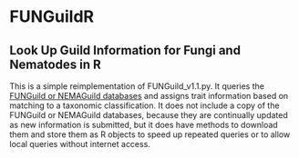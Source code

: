# FUNGuildR
## Look Up Guild Information for Fungi and Nematodes in R

This is a simple reimplementation of FUNGuild_v1.1.py. It queries
the [FUNGuild or NEMAGuild databases](http://www.stbates.org/guilds/app.php)
and assigns trait information based on matching to a taxonomic
classification. It does not include a copy of the FUNGuild or NEMAGuild
databases, because they are continually updated as new information is
submitted, but it does have methods to download them and store them as R
objects to speed up repeated queries or to allow local queries without
internet access.
